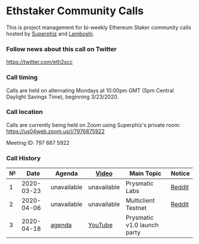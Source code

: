 # Ethstaker Community Calls
This is project management for bi-weekly Ethereum Staker community calls hosted by [Superphiz](https://reddit.com/u/superphiz) and [Lamboshi](https://twitter.com/L_Nakaghini).

### Follow news about this call on Twitter

https://twitter.com/eth2scc

### Call timing

Calls are held on alternating Mondays at 10:00pm GMT (5pm Central Daylight Savings Time), beginning 3/23/2020.

### Call location

Calls are currently being held on Zoom using Superphiz's private room: https://us04web.zoom.us/j/7976875922

Meeting ID: 797 687 5922

### Call History

 №  | Date                             |Agenda| [Video](https://www.youtube.com)            |Main Topic         |Notice  |
--- | -------------------------------- | -------------- | -------------------- | -------------------- | -----------------|
1|2020-03-23|unavailable|unavailable|Prysmatic Labs|[Reddit](https://www.reddit.com/r/ethstaker/comments/fnkx2e/im_hosting_a_eth_staker_community_call_on_zoom/)
2|2020-04-06|unavailable|unavailable|Multiclient Testnet|[Reddit](https://www.reddit.com/r/ethstaker/comments/fpi42w/announcing_the_ethereum_2_stakers_community_call/)
3|2020-04-18|[agenda](https://hackmd.prylabs.network/xtTXeY7eSme-6UmJcpYXIg?view#)|[YouTube](https://youtu.be/bVcrbzUcx6M?t=83)|Prysmatic v1.0 launch party|
